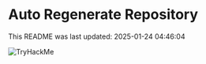 # Auto Regenerate Repository

This README was last updated: 2025-01-24 04:46:04

 ![TryHackMe](https://tryhackme.com/badge/533634)